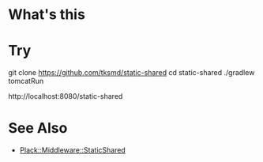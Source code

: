 # What's this


# Try

git clone https://github.com/tksmd/static-shared
cd static-shared
./gradlew tomcatRun

http://localhost:8080/static-shared

# See Also

* [Plack::Middleware::StaticShared](https://github.com/cho45/Plack-Middleware-StaticShared)